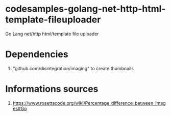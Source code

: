 # codesamples-golang-net-http-html-template-fileuploader
Go Lang net/http html/template file uploader
# Dependencies
1) "github.com/disintegration/imaging" to create thumbnails
# Informations sources
1) https://www.rosettacode.org/wiki/Percentage_difference_between_images#Go
